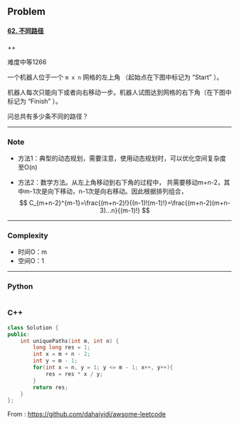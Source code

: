 ## Problem

#### [62. 不同路径](https://leetcode-cn.com/problems/unique-paths/)

++

难度中等1266

一个机器人位于一个 `m x n` 网格的左上角 （起始点在下图中标记为 “Start” ）。

机器人每次只能向下或者向右移动一步。机器人试图达到网格的右下角（在下图中标记为 “Finish” ）。

问总共有多少条不同的路径？

------

### Note

- 方法1：典型的动态规划，需要注意，使用动态规划时，可以优化空间复杂度至O(n)

- 方法2：数学方法。从左上角移动到右下角的过程中， 共需要移动m+n-2，其中m-1次是向下移动，n-1次是向右移动。因此根据排列组合，
  $$
  C_{m+n-2}^{m-1}=\frac{(m+n-2)!}{(n-1)!(m-1)!}=\frac{(m+n-2)(m+n-3)...n}{(m-1)!}
  $$
  

------

### Complexity

- 时间O：m
- 空间O：1

------

### Python

```python

```

### C++

```C++
class Solution {
public:
    int uniquePaths(int m, int n) {
        long long res = 1;
        int x = m + n - 2;
        int y = m - 1;
        for(int x = n, y = 1; y <= m - 1; x++, y++){
            res = res * x / y;
        }
        return res;
    }
};
```



From : https://github.com/dahaiyidi/awsome-leetcode
